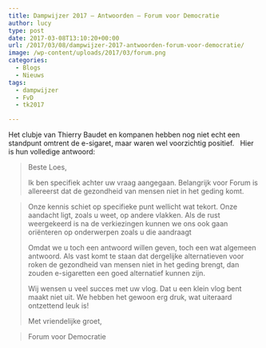 ```yaml
---
title: Dampwijzer 2017 – Antwoorden – Forum voor Democratie
author: lucy
type: post
date: 2017-03-08T13:10:20+00:00
url: /2017/03/08/dampwijzer-2017-antwoorden-forum-voor-democratie/
image: /wp-content/uploads/2017/03/forum.png
categories:
  - Blogs
  - Nieuws
tags:
  - dampwijzer
  - FvD
  - tk2017

---
```

Het clubje van Thierry Baudet en kompanen hebben nog niet echt een standpunt omtrent de e-sigaret, maar waren wel voorzichtig positief.   Hier is hun volledige antwoord:

> Beste Loes,
> 
> Ik ben specifiek achter uw vraag aangegaan. Belangrijk voor Forum is allereerst dat de gezondheid van mensen niet in het geding komt.
  
> Onze kennis schiet op specifieke punt wellicht wat tekort. Onze aandacht ligt, zoals u weet, op andere vlakken. Als de rust weergekeerd is na de verkiezingen kunnen we ons ook gaan oriënteren op onderwerpen zoals u die aandraagt
> 
> Omdat we u toch een antwoord willen geven, toch een wat algemeen antwoord. Als vast komt te staan dat dergelijke alternatieven voor roken de gezondheid van mensen niet in het geding brengt, dan zouden e-sigaretten een goed alternatief kunnen zijn.
> 
> Wij wensen u veel succes met uw vlog. Dat u een klein vlog bent maakt niet uit. We hebben het gewoon erg druk, wat uiteraard ontzettend leuk is!
> 
> Met vriendelijke groet,
  
> Forum voor Democratie